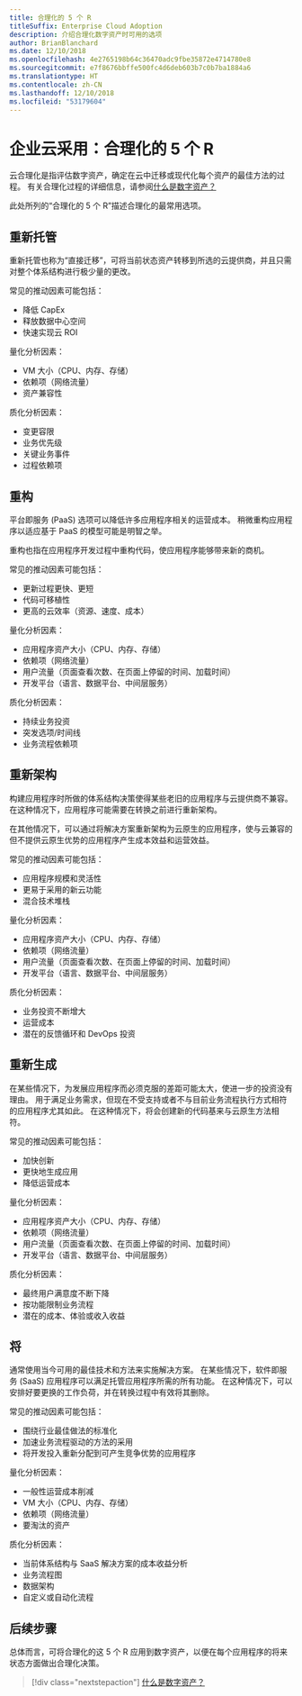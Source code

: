 ```yaml
---
title: 合理化的 5 个 R
titleSuffix: Enterprise Cloud Adoption
description: 介绍合理化数字资产时可用的选项
author: BrianBlanchard
ms.date: 12/10/2018
ms.openlocfilehash: 4e2765198b64c36470adc9fbe35872e4714780e8
ms.sourcegitcommit: e7f8676bbffe500fc4d6deb603b7c0b7ba1884a6
ms.translationtype: HT
ms.contentlocale: zh-CN
ms.lasthandoff: 12/10/2018
ms.locfileid: "53179604"
---
```

# <a name="enterprise-cloud-adoption-the-5-rs-of-rationalization"></a>企业云采用：合理化的 5 个 R

云合理化是指评估数字资产，确定在云中迁移或现代化每个资产的最佳方法的过程。 有关合理化过程的详细信息，请参阅[什么是数字资产？](overview.md)

此处所列的“合理化的 5 个 R”描述合理化的最常用选项。

## <a name="rehost"></a>重新托管

重新托管也称为“直接迁移”，可将当前状态资产转移到所选的云提供商，并且只需对整个体系结构进行极少量的更改。

常见的推动因素可能包括：

* 降低 CapEx
* 释放数据中心空间
* 快速实现云 ROI

量化分析因素：

* VM 大小（CPU、内存、存储）
* 依赖项（网络流量）
* 资产兼容性

质化分析因素：

* 变更容限
* 业务优先级
* 关键业务事件
* 过程依赖项

## <a name="refactor"></a>重构

平台即服务 (PaaS) 选项可以降低许多应用程序相关的运营成本。 稍微重构应用程序以适应基于 PaaS 的模型可能是明智之举。

重构也指在应用程序开发过程中重构代码，使应用程序能够带来新的商机。

常见的推动因素可能包括：

* 更新过程更快、更短
* 代码可移植性
* 更高的云效率（资源、速度、成本）

量化分析因素：

* 应用程序资产大小（CPU、内存、存储）
* 依赖项（网络流量）
* 用户流量（页面查看次数、在页面上停留的时间、加载时间）
* 开发平台（语言、数据平台、中间层服务）

质化分析因素：

* 持续业务投资
* 突发选项/时间线
* 业务流程依赖项

## <a name="rearchitect"></a>重新架构

构建应用程序时所做的体系结构决策使得某些老旧的应用程序与云提供商不兼容。 在这种情况下，应用程序可能需要在转换之前进行重新架构。

在其他情况下，可以通过将解决方案重新架构为云原生的应用程序，使与云兼容的但不提供云原生优势的应用程序产生成本效益和运营效益。

常见的推动因素可能包括：

* 应用程序规模和灵活性
* 更易于采用的新云功能
* 混合技术堆栈

量化分析因素：

* 应用程序资产大小（CPU、内存、存储）
* 依赖项（网络流量）
* 用户流量（页面查看次数、在页面上停留的时间、加载时间）
* 开发平台（语言、数据平台、中间层服务）

质化分析因素：

* 业务投资不断增大
* 运营成本
* 潜在的反馈循环和 DevOps 投资

## <a name="rebuild"></a>重新生成

在某些情况下，为发展应用程序而必须克服的差距可能太大，使进一步的投资没有理由。 用于满足业务需求，但现在不受支持或者不与目前业务流程执行方式相符的应用程序尤其如此。 在这种情况下，将会创建新的代码基来与云原生方法相符。

常见的推动因素可能包括：

* 加快创新
* 更快地生成应用
* 降低运营成本

量化分析因素：

* 应用程序资产大小（CPU、内存、存储）
* 依赖项（网络流量）
* 用户流量（页面查看次数、在页面上停留的时间、加载时间）
* 开发平台（语言、数据平台、中间层服务）

质化分析因素：

* 最终用户满意度不断下降
* 按功能限制业务流程
* 潜在的成本、体验或收入收益

## <a name="replace"></a>将

通常使用当今可用的最佳技术和方法来实施解决方案。 在某些情况下，软件即服务 (SaaS) 应用程序可以满足托管应用程序所需的所有功能。 在这种情况下，可以安排好要更换的工作负荷，并在转换过程中有效将其删除。

常见的推动因素可能包括：

* 围绕行业最佳做法的标准化
* 加速业务流程驱动的方法的采用
* 将开发投入重新分配到可产生竞争优势的应用程序

量化分析因素：

* 一般性运营成本削减
* VM 大小（CPU、内存、存储）
* 依赖项（网络流量）
* 要淘汰的资产

质化分析因素：

* 当前体系结构与 SaaS 解决方案的成本收益分析
* 业务流程图
* 数据架构
* 自定义或自动化流程

## <a name="next-steps"></a>后续步骤

总体而言，可将合理化的这 5 个 R 应用到数字资产，以便在每个应用程序的将来状态方面做出合理化决策。

> [!div class="nextstepaction"]
> [什么是数字资产？](overview.md)